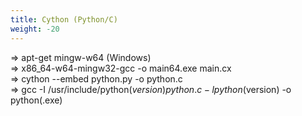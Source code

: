 ```yaml
---
title: Cython (Python/C)
weight: -20
---
```


=> apt-get mingw-w64 (Windows)  
=> x86_64-w64-mingw32-gcc -o main64.exe main.cx  
=> cython --embed python.py -o python.c  
=> gcc -I /usr/include/python$(version) python.c -lpython$(version) -o python(.exe)
